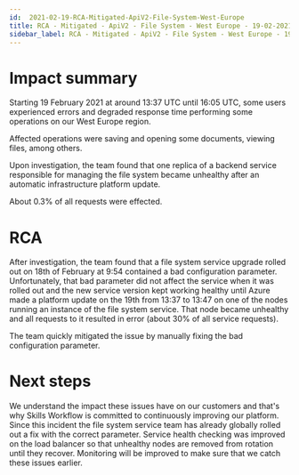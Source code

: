 ```yaml
---
id:  2021-02-19-RCA-Mitigated-ApiV2-File-System-West-Europe
title: RCA - Mitigated - ApiV2 - File System - West Europe - 19-02-2021
sidebar_label: RCA - Mitigated - ApiV2 - File System - West Europe - 19-02-2021
---
```


# Impact summary

Starting 19 February 2021 at around 13:37 UTC until 16:05 UTC, some users experienced errors and degraded response time performing some operations on our West Europe region.

Affected operations were saving and opening some documents, viewing files, among others.

Upon investigation, the team found that one replica of a backend service responsible for managing the file system became unhealthy after an automatic infrastructure platform update. 

About 0.3% of all requests were effected.

# RCA

After investigation, the team found that a file system service upgrade rolled out on 18th of February at 9:54 contained a bad configuration parameter. Unfortunately, that bad parameter did not affect the service when it was rolled out and the new service version kept working healthy until Azure made a platform update on the 19th from 13:37 to 13:47 on one of the nodes running an instance of the file system service. That node became unhealthy and all requests to it resulted in error (about 30% of all service requests).

The team quickly mitigated the issue by manually fixing the bad configuration parameter.

# Next steps

We understand the impact these issues have on our customers and that's why Skills Workflow is committed to continuously improving our platform.
Since this incident the file system service team has already globally rolled out a fix with the correct parameter.
Service health checking was improved on the load balancer so that unhealthy nodes are removed from rotation until they recover.
Monitoring will be improved to make sure that we catch these issues earlier.
